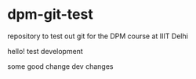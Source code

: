 # dpm-git-test
repository to test out git for the DPM course at IIIT Delhi

hello! test development


some good change
dev changes
